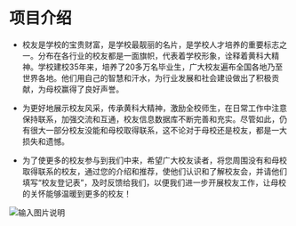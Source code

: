 
# 项目介绍


- 校友是学校的宝贵财富，是学校最靓丽的名片，是学校人才培养的重要标志之一。分布在各行业的校友都是一面旗帜，代表着学校形象，诠释着黄科大精神。学校建校35年来，培养了20多万名毕业生，广大校友遍布全国各地乃至世界各地。他们用自己的智慧和汗水，为行业发展和社会建设做出了积极贡献，为母校赢得了良好声誉。

- 为更好地展示校友风采，传承黄科大精神，激励全校师生，在日常工作中注意保持联系，加强交流和互通，校友信息数据库不断完善和充实。尽管如此，仍有很大一部分校友没能和母校取得联系，这不论对于母校还是校友，都是一大损失和遗憾。

- 为了使更多的校友参与到我们中来，希望广大校友读者，将您周围没有和母校取得联系的校友，通过您的介绍和推荐，使他们认识和了解校友会，并请他们填写“校友登记表”，及时反馈给我们，以便我们进一步开展校友工作，让母校的关怀能够温暖到更多的校友！
 

![输入图片说明](https://images.gitee.com/uploads/images/2021/0823/161111_41b1281b_9625264.png "屏幕截图.png")
 
 


